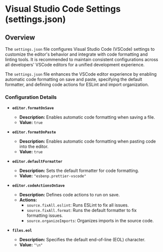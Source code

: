 # Visual Studio Code Settings (settings.json)

## Overview

The `settings.json` file configures Visual Studio Code (VSCode) settings to customize the editor's behavior and integrate with code formatting and linting tools. It is recommended to maintain consistent configurations across all developers' VSCode editors for a unified development experience.

The `settings.json` file enhances the VSCode editor experience by enabling automatic code formatting on save and paste, specifying the default formatter, and defining code actions for ESLint and import organization.

### Configuration Details

- **`editor.formatOnSave`**

  - **Description:** Enables automatic code formatting when saving a file.
  - **Value:** `true`

- **`editor.formatOnPaste`**

  - **Description:** Enables automatic code formatting when pasting code into the editor.
  - **Value:** `true`

- **`editor.defaultFormatter`**

  - **Description:** Sets the default formatter for code formatting.
  - **Value:** `"esbenp.prettier-vscode"`

- **`editor.codeActionsOnSave`**

  - **Description:** Defines code actions to run on save.
  - **Actions:**
    - `source.fixAll.eslint`: Runs ESLint to fix all issues.
    - `source.fixAll.format`: Runs the default formatter to fix formatting issues.
    - `source.organizeImports`: Organizes imports in the source code.

- **`files.eol`**
  - **Description:** Specifies the default end-of-line (EOL) character.
  - **Value:** `"\n"`
